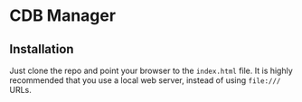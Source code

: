 # CDB Manager

## Installation

Just clone the repo and point your browser to the `index.html` file. It is highly recommended that you use a local web server, instead of using `file:///` URLs.
